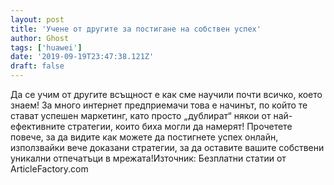 ```yaml
---
layout: post
title: 'Учене от другите за постигане на собствен успех'
author: Ghost
tags: ['huawei']
date: '2019-09-19T23:47:38.121Z'
draft: false
---
```


Да се учим от другите всъщност е как сме научили почти всичко, което знаем! За много интернет предприемачи това е начинът, по който те стават успешен маркетинг, като просто „дублират“ някои от най-ефективните стратегии, които биха могли да намерят! Прочетете повече, за да видите как можете да постигнете успех онлайн, използвайки вече доказани стратегии, за да оставите вашите собствени уникални отпечатъци в мрежата!Източник: Безплатни статии от ArticleFactory.com
